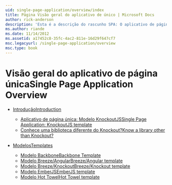 ```yaml
---
uid: single-page-application/overview/index
title: Página Visão geral do aplicativo de único | Microsoft Docs
author: rick-anderson
description: 'Esta é a descrição do rascunho SPA: O aplicativo de página única ASP.NET (SPA) é um novo recurso em versão prévia do MVC 4 beta. Ele fornece uma melhor ponta a ponta e...'
ms.author: riande
ms.date: 11/14/2012
ms.assetid: a17452c8-35fc-4ac2-811e-16d29f647cf7
msc.legacyurl: /single-page-application/overview
msc.type: book
---
```

<a name="single-page-application-overview"></a><span data-ttu-id="8cbd2-104">Visão geral do aplicativo de página única</span><span class="sxs-lookup"><span data-stu-id="8cbd2-104">Single Page Application Overview</span></span>
====================
- [<span data-ttu-id="8cbd2-105">Introdução</span><span class="sxs-lookup"><span data-stu-id="8cbd2-105">Introduction</span></span>](introduction/index.md)

    - [<span data-ttu-id="8cbd2-106">Aplicativo de página única: Modelo KnockoutJS</span><span class="sxs-lookup"><span data-stu-id="8cbd2-106">Single Page Application: KnockoutJS template</span></span>](introduction/knockoutjs-template.md)
    - [<span data-ttu-id="8cbd2-107">Conhece uma biblioteca diferente do Knockout?</span><span class="sxs-lookup"><span data-stu-id="8cbd2-107">Know a library other than Knockout?</span></span>](introduction/other-libraries.md)
- [<span data-ttu-id="8cbd2-108">Modelos</span><span class="sxs-lookup"><span data-stu-id="8cbd2-108">Templates</span></span>](templates/index.md)

    - [<span data-ttu-id="8cbd2-109">Modelo Backbone</span><span class="sxs-lookup"><span data-stu-id="8cbd2-109">Backbone Template</span></span>](templates/backbonejs-template.md)
    - [<span data-ttu-id="8cbd2-110">Modelo Breeze/Angular</span><span class="sxs-lookup"><span data-stu-id="8cbd2-110">Breeze/Angular template</span></span>](templates/breezeangular-template.md)
    - [<span data-ttu-id="8cbd2-111">Modelo Breeze/Knockout</span><span class="sxs-lookup"><span data-stu-id="8cbd2-111">Breeze/Knockout template</span></span>](templates/breezeknockout-template.md)
    - [<span data-ttu-id="8cbd2-112">Modelo EmberJS</span><span class="sxs-lookup"><span data-stu-id="8cbd2-112">EmberJS template</span></span>](templates/emberjs-template.md)
    - [<span data-ttu-id="8cbd2-113">Modelo Hot Towel</span><span class="sxs-lookup"><span data-stu-id="8cbd2-113">Hot Towel template</span></span>](templates/hottowel-template.md)
